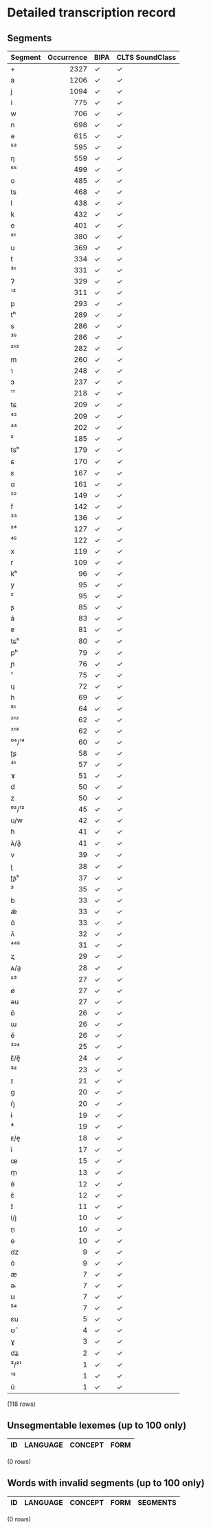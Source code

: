 
# Detailed transcription record

## Segments

| Segment | Occurrence | BIPA | CLTS SoundClass |
|:----------|-------------:|:-------|:------------------|
| + | 2327 | ✓ | ✓ |
| a | 1206 | ✓ | ✓ |
| j | 1094 | ✓ | ✓ |
| i | 775 | ✓ | ✓ |
| w | 706 | ✓ | ✓ |
| n | 698 | ✓ | ✓ |
| ə | 615 | ✓ | ✓ |
| ⁵³ | 595 | ✓ | ✓ |
| ŋ | 559 | ✓ | ✓ |
| ⁵⁵ | 499 | ✓ | ✓ |
| o | 485 | ✓ | ✓ |
| ts | 468 | ✓ | ✓ |
| l | 438 | ✓ | ✓ |
| k | 432 | ✓ | ✓ |
| e | 401 | ✓ | ✓ |
| ²¹ | 380 | ✓ | ✓ |
| u | 369 | ✓ | ✓ |
| t | 334 | ✓ | ✓ |
| ³¹ | 331 | ✓ | ✓ |
| ʔ | 329 | ✓ | ✓ |
| ¹³ | 311 | ✓ | ✓ |
| p | 293 | ✓ | ✓ |
| tʰ | 289 | ✓ | ✓ |
| s | 286 | ✓ | ✓ |
| ³⁵ | 286 | ✓ | ✓ |
| ²¹³ | 282 | ✓ | ✓ |
| m | 260 | ✓ | ✓ |
| ɿ | 248 | ✓ | ✓ |
| ɔ | 237 | ✓ | ✓ |
| ¹¹ | 218 | ✓ | ✓ |
| tɕ | 209 | ✓ | ✓ |
| ⁴² | 209 | ✓ | ✓ |
| ⁴⁴ | 202 | ✓ | ✓ |
| ⁵ | 185 | ✓ | ✓ |
| tsʰ | 179 | ✓ | ✓ |
| ɕ | 170 | ✓ | ✓ |
| ɛ | 167 | ✓ | ✓ |
| ɑ | 161 | ✓ | ✓ |
| ²² | 149 | ✓ | ✓ |
| f | 142 | ✓ | ✓ |
| ³³ | 136 | ✓ | ✓ |
| ²⁴ | 127 | ✓ | ✓ |
| ⁴⁵ | 122 | ✓ | ✓ |
| x | 119 | ✓ | ✓ |
| r | 109 | ✓ | ✓ |
| kʰ | 96 | ✓ | ✓ |
| y | 95 | ✓ | ✓ |
| ² | 95 | ✓ | ✓ |
| ʂ | 85 | ✓ | ✓ |
| ã | 83 | ✓ | ✓ |
| ɐ | 81 | ✓ | ✓ |
| tɕʰ | 80 | ✓ | ✓ |
| pʰ | 79 | ✓ | ✓ |
| ɲ | 76 | ✓ | ✓ |
| ¹ | 75 | ✓ | ✓ |
| ɥ | 72 | ✓ | ✓ |
| h | 69 | ✓ | ✓ |
| ⁵¹ | 64 | ✓ | ✓ |
| ²¹² | 62 | ✓ | ✓ |
| ²¹⁴ | 62 | ✓ | ✓ |
| ⁰⁴/¹⁴ | 60 | ✓ | ✓ |
| ʈʂ | 58 | ✓ | ✓ |
| ⁴¹ | 57 | ✓ | ✓ |
| ɤ | 51 | ✓ | ✓ |
| d | 50 | ✓ | ✓ |
| z | 50 | ✓ | ✓ |
| ⁰²/¹² | 45 | ✓ | ✓ |
| u/w | 42 | ✓ | ✓ |
| ɦ | 41 | ✓ | ✓ |
| ᴀ̃/ã̱ | 41 | ✓ | ✓ |
| v | 39 | ✓ | ✓ |
| ʅ | 38 | ✓ | ✓ |
| ʈʂʰ | 37 | ✓ | ✓ |
| ³ | 35 | ✓ | ✓ |
| b | 33 | ✓ | ✓ |
| æ̃ | 33 | ✓ | ✓ |
| ɑ̃ | 33 | ✓ | ✓ |
| ʌ̃ | 32 | ✓ | ✓ |
| ⁴⁴⁵ | 31 | ✓ | ✓ |
| ʐ | 29 | ✓ | ✓ |
| ᴀ/a̱ | 28 | ✓ | ✓ |
| ²³ | 27 | ✓ | ✓ |
| ø | 27 | ✓ | ✓ |
| əu | 27 | ✓ | ✓ |
| ɒ̃ | 26 | ✓ | ✓ |
| ɯ | 26 | ✓ | ✓ |
| ẽ | 26 | ✓ | ✓ |
| ³²⁴ | 25 | ✓ | ✓ |
| ᴇ̃/ẽ̞ | 24 | ✓ | ✓ |
| ³² | 23 | ✓ | ✓ |
| ɪ | 21 | ✓ | ✓ |
| g | 20 | ✓ | ✓ |
| ŋ̍ | 20 | ✓ | ✓ |
| ɨ | 19 | ✓ | ✓ |
| ⁴ | 19 | ✓ | ✓ |
| ᴇ/e̞ | 18 | ✓ | ✓ |
| ĩ | 17 | ✓ | ✓ |
| œ | 15 | ✓ | ✓ |
| m̩ | 13 | ✓ | ✓ |
| ə̃ | 12 | ✓ | ✓ |
| ɛ̃ | 12 | ✓ | ✓ |
| ɪ̃ | 11 | ✓ | ✓ |
| i/j | 10 | ✓ | ✓ |
| n̩ | 10 | ✓ | ✓ |
| ɵ | 10 | ✓ | ✓ |
| dz | 9 | ✓ | ✓ |
| õ | 9 | ✓ | ✓ |
| æ | 7 | ✓ | ✓ |
| ɚ | 7 | ✓ | ✓ |
| ʊ | 7 | ✓ | ✓ |
| ⁵⁴ | 7 | ✓ | ✓ |
| ɛu | 5 | ✓ | ✓ |
| ʊ̃ | 4 | ✓ | ✓ |
| ɣ | 3 | ✓ | ✓ |
| dʑ | 2 | ✓ | ✓ |
| ³/²¹ | 1 | ✓ | ✓ |
| ¹² | 1 | ✓ | ✓ |
| ũ | 1 | ✓ | ✓ |

(118 rows)



## Unsegmentable lexemes (up to 100 only)

| ID | LANGUAGE | CONCEPT | FORM |
|------|------------|-----------|--------|

(0 rows)



## Words with invalid segments (up to 100 only)

| ID | LANGUAGE | CONCEPT | FORM | SEGMENTS |
|------|------------|-----------|--------|------------|

(0 rows)


